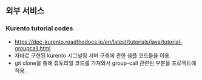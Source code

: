 ## 외부 서비스

### Kurento tutorial codes

-   https://doc-kurento.readthedocs.io/en/latest/tutorials/java/tutorial-groupcall.html
-   자바로 구현된 kurento 시그널링 서버 구축에 관한 샘플 코드들을 이용.
- git clone을 통해 튜토리얼 코드를 가져와서 group-call 관련된 부분을 프로젝트에 적용.